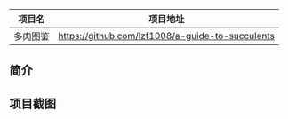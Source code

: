 |项目名    |项目地址                                     |
|:-------:|:-------------------------------------------:|
|多肉图鉴  |https://github.com/lzf1008/a-guide-to-succulents|

## 简介



## 项目截图
